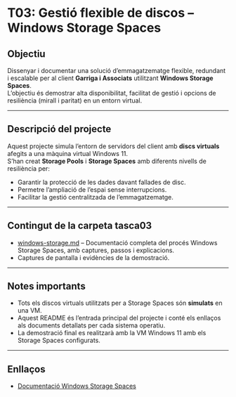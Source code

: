 # T03: Gestió flexible de discos – Windows Storage Spaces

## Objectiu
Dissenyar i documentar una solució d’emmagatzematge flexible, redundant i escalable per al client **Garriga i Associats** utilitzant **Windows Storage Spaces**.  
L’objectiu és demostrar alta disponibilitat, facilitat de gestió i opcions de resiliència (mirall i paritat) en un entorn virtual.

---

## Descripció del projecte
Aquest projecte simula l’entorn de servidors del client amb **discs virtuals** afegits a una màquina virtual Windows 11.  
S’han creat **Storage Pools** i **Storage Spaces** amb diferents nivells de resiliència per:

- Garantir la protecció de les dades davant fallades de disc.  
- Permetre l’ampliació de l’espai sense interrupcions.  
- Facilitar la gestió centralitzada de l’emmagatzematge.

---

## Contingut de la carpeta tasca03
- [windows-storage.md](windows-storage.md) – Documentació completa del procés Windows Storage Spaces, amb captures, passos i explicacions.
- Captures de pantalla i evidències de la demostració.

---

## Notes importants
- Tots els discos virtuals utilitzats per a Storage Spaces són **simulats** en una VM.  
- Aquest README és l’entrada principal del projecte i conté els enllaços als documents detallats per cada sistema operatiu.  
- La demostració final es realitzarà amb la VM Windows 11 amb els Storage Spaces configurats.

---

## Enllaços
- [Documentació Windows Storage Spaces](windows-storage.md)
